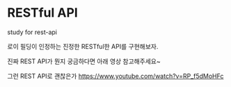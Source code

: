 # RESTful API
study for rest-api

로이 필딩이 인정하는 진정한 RESTful한 API를 구현해보자.

진짜 REST API가 뭔지 궁금하다면 아래 영상 참고해주세요~

그런 REST API로 괜찮은가
https://www.youtube.com/watch?v=RP_f5dMoHFc
